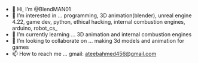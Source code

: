 - 👋 Hi, I’m @BlendMAN01
- 👀 I’m interested in ... programming, 3D animation(blender), unreal engine 4.22, game dev, python, ethical hacking, internal combustion engines, arduino, robot_cs_
- 🌱 I’m currently learning ... 3D animation and internal combustion engines
- 💞️ I’m looking to collaborate on ... making 3d models and animation for games
- 📫 How to reach me ... gmail: ateebahmed456@gmail.com

<!---
BlendMAN01/BlendMAN01 is a ✨ special ✨ repository because its `README.md` (this file) appears on your GitHub profile.
You can click the Preview link to take a look at your changes.
--->    
